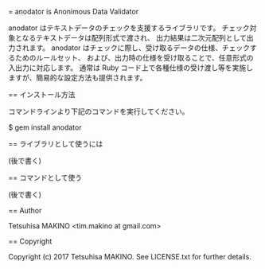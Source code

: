 = anodator is Anonimous Data Validator

anodator はテキストデータのチェックを支援するライブラリです。
チェック対象となるテキストデータは配列形式で渡され、
出力結果は二次元配列として出力されます。
anodator はチェックに際し、受け取るデータの仕様、チェックするためのルールセット、
および、出力時の仕様を受け取ることで、任意形式の入出力に対応します。
通常は Ruby コード上で各種仕様の受け渡し等を実施しますが、簡易的な設定方法も提供されます。

== インストール方法

コマンドラインより下記のコマンドを実行してください。

  $ gem install anodator

== ライブラリとして使うには

(後で書く)

== コマンドとして使う

(後で書く)

== Author

Tetsuhisa MAKINO <tim.makino at gmail.com>

== Copyright

Copyright (c) 2017 Tetsuhisa MAKINO. See LICENSE.txt for
further details.
